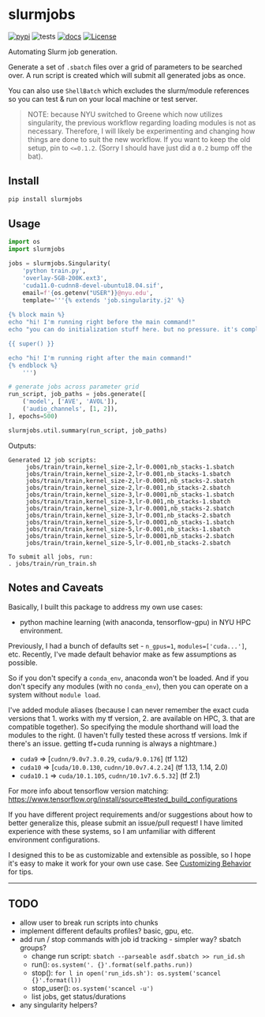 # slurmjobs

[![pypi](https://badge.fury.io/py/slurmjobs.svg)](https://pypi.python.org/pypi/slurmjobs/)
![tests](https://github.com/beasteers/slurmjobs/actions/workflows/ci.yaml/badge.svg)
[![docs](https://readthedocs.org/projects/slurmjobs/badge/?version=latest)](http://slurmjobs.readthedocs.io/?badge=latest)
[![License](https://img.shields.io/pypi/l/slurmjobs.svg)](https://github.com/beasteers/slurmjobs/blob/main/LICENSE.md)


Automating Slurm job generation.

Generate a set of `.sbatch` files over a grid of parameters to be searched over. A run script is created which will submit all generated jobs as once.

You can also use `ShellBatch` which excludes the slurm/module references so you can test & run on your local machine or test server.

> NOTE: because NYU switched to Greene which now utilizes singularity, the previous workflow regarding loading modules is not as necessary. Therefore, I will likely be experimenting and changing how things are done to suit the new workflow. If you want to keep the old setup, pin to `<=0.1.2`. (Sorry I should have just did a `0.2` bump off the bat).

## Install

```bash
pip install slurmjobs
```

## Usage

```python
import os
import slurmjobs

jobs = slurmjobs.Singularity(
    'python train.py', 
    'overlay-5GB-200K.ext3',
    'cuda11.0-cudnn8-devel-ubuntu18.04.sif',
    email=f'{os.getenv("USER")}@nyu.edu',
    template='''{% extends 'job.singularity.j2' %}
  
{% block main %}
echo "hi! I'm running right before the main command!"
echo "you can do initialization stuff here. but no pressure. it's completely optional."

{{ super() }}

echo "hi! I'm running right after the main command!"
{% endblock %}
    ''')

# generate jobs across parameter grid
run_script, job_paths = jobs.generate([
    ('model', ['AVE', 'AVOL']),
    ('audio_channels', [1, 2]),
], epochs=500)

slurmjobs.util.summary(run_script, job_paths)
```

Outputs:
```
Generated 12 job scripts:
     jobs/train/train,kernel_size-2,lr-0.0001,nb_stacks-1.sbatch
     jobs/train/train,kernel_size-2,lr-0.001,nb_stacks-1.sbatch
     jobs/train/train,kernel_size-2,lr-0.0001,nb_stacks-2.sbatch
     jobs/train/train,kernel_size-2,lr-0.001,nb_stacks-2.sbatch
     jobs/train/train,kernel_size-3,lr-0.0001,nb_stacks-1.sbatch
     jobs/train/train,kernel_size-3,lr-0.001,nb_stacks-1.sbatch
     jobs/train/train,kernel_size-3,lr-0.0001,nb_stacks-2.sbatch
     jobs/train/train,kernel_size-3,lr-0.001,nb_stacks-2.sbatch
     jobs/train/train,kernel_size-5,lr-0.0001,nb_stacks-1.sbatch
     jobs/train/train,kernel_size-5,lr-0.001,nb_stacks-1.sbatch
     jobs/train/train,kernel_size-5,lr-0.0001,nb_stacks-2.sbatch
     jobs/train/train,kernel_size-5,lr-0.001,nb_stacks-2.sbatch

To submit all jobs, run:
. jobs/train/run_train.sh
```

## Notes and Caveats
Basically, I built this package to address my own use cases:
  - python machine learning (with anaconda, tensorflow-gpu) in NYU HPC environment.

Previously, I had a bunch of defaults set - `n_gpus=1`, `modules=['cuda...']`, etc. Recently, I've made default behavior make as few assumptions as possible.

So if you don't specify a `conda_env`, anaconda won't be loaded. And if you don't specify any modules (with no `conda_env`), then you can operate on a system without `module load`.

I've added module aliases (because I can never remember the exact cuda versions that 1. works with my tf version, 2. are available on HPC, 3. that are compatible together). So specifying the module shorthand will load the modules to the right. (I haven't fully tested these across tf versions. lmk if there's an issue. getting tf+cuda running is always a nightmare.)
 - `cuda9`  => [`cudnn/9.0v7.3.0.29`, `cuda/9.0.176`] (tf 1.12)
 - `cuda10` => [`cuda/10.0.130`, `cudnn/10.0v7.4.2.24`] (tf 1.13, 1.14, 2.0)
 - `cuda10.1` => `cuda/10.1.105`, `cudnn/10.1v7.6.5.32`] (tf 2.1)

For more info about tensorflow version matching: https://www.tensorflow.org/install/source#tested_build_configurations

If you have different project requirements and/or suggestions about how to better generalize this, please submit an issue/pull request! I have limited experience with these systems, so I am unfamiliar with different environment configurations.

I designed this to be as customizable and extensible as possible, so I hope it's easy to make it work for your own use case. See [Customizing Behavior](docs/CUSTOMIZING.md) for tips.

----

## TODO
  - allow user to break run scripts into chunks
  - implement different defaults profiles? basic, gpu, etc.
  - add run / stop commands with job id tracking - simpler way? sbatch groups?
    - change run script: `sbatch --parseable asdf.sbatch >> run_id.sh`
    - run(): `os.system('. {}'.format(self.paths.run))`
    - stop(): `for l in open('run_ids.sh'): os.system('scancel {}'.format(l))`
    - stop_user(): `os.system('scancel -u')`
    - list jobs, get status/durations
  - any singularity helpers?
